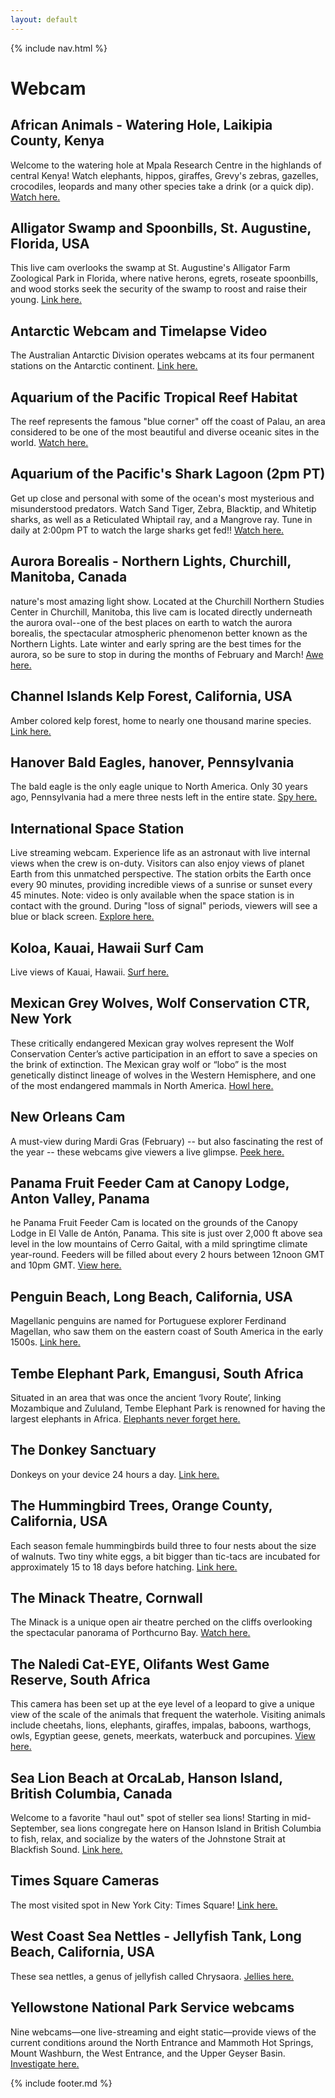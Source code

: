```yaml
---
layout: default
---
```


{% include nav.html %}

# Webcam

## African Animals - Watering Hole, Laikipia County, Kenya
Welcome to the watering hole at Mpala Research Centre in the highlands of central Kenya! Watch elephants, hippos, giraffes, Grevy's zebras, gazelles, crocodiles, leopards and many other species take a drink (or a quick dip). [Watch here.](https://explore.org/livecams/currently-live/african-watering-hole-animal-camera)

## Alligator Swamp and Spoonbills, St. Augustine, Florida, USA
This live cam overlooks the swamp at St. Augustine's Alligator Farm Zoological Park in Florida, where native herons, egrets, roseate spoonbills, and wood storks seek the security of the swamp to roost and raise their young. [Link here.](https://explore.org/livecams/currently-live/alligator-spoonbill-swamp-cam)

## Antarctic Webcam and Timelapse Video
The Australian Antarctic Division operates webcams at its four permanent stations on the Antarctic continent. [Link here.](http://www.antarctica.gov.au/webcams?fbclid=IwAR2AxGI_9jm-PWVf5yLBQalIPjeYICN-85qZ5vdPmVlvZK0_DXNfWV6-YD0)

## Aquarium of the Pacific Tropical Reef Habitat
The reef represents the famous "blue corner" off the coast of Palau, an area considered to be one of the most beautiful and diverse oceanic sites in the world. [Watch here.](https://explore.org/livecams/sharks/pacific-aquarium-tropical-reef-camera)

## Aquarium of the Pacific's Shark Lagoon (2pm PT)
Get up close and personal with some of the ocean's most mysterious and misunderstood predators. Watch Sand Tiger, Zebra, Blacktip, and Whitetip sharks, as well as a Reticulated Whiptail ray, and a Mangrove ray. Tune in daily at 2:00pm PT to watch the large sharks get fed!! [Watch here.](https://explore.org/livecams/sharks/shark-lagoon-cam)

## Aurora Borealis - Northern Lights, Churchill, Manitoba, Canada
nature's most amazing light show. Located at the Churchill Northern Studies Center in Churchill, Manitoba, this live cam is located directly underneath the aurora oval--one of the best places on earth to watch the aurora borealis, the spectacular atmospheric phenomenon better known as the Northern Lights. Late winter and early spring are the best times for the aurora, so be sure to stop in during the months of February and March! [Awe here.](https://explore.org/livecams/currently-live/northern-lights-cam)

## Channel Islands Kelp Forest, California, USA
Amber colored kelp forest, home to nearly one thousand marine species. [Link here.](https://explore.org/livecams/currently-live/channel-islands-national-park-anacapa-ocean)

## Hanover Bald Eagles, hanover, Pennsylvania
The bald eagle is the only eagle unique to North America. Only 30 years ago, Pennsylvania had a mere three nests left in the entire state. [Spy here.](https://hdontap.com/index.php/video/stream/bald-eagle-live-cam?utm_source=earthcam.com%20&utm_medium=referral&utm_campaign=hdot%20hanovereagles&fbclid=IwAR3xyBfJwnudfvE9KLCI97kD_ZUe2ePwMw_VbTlvIO-qDJdSEIdoCtbjTco)

## International Space Station
Live streaming webcam. Experience life as an astronaut with live internal views when the crew is on-duty. Visitors can also enjoy views of planet Earth from this unmatched perspective. The station orbits the Earth once every 90 minutes, providing incredible views of a sunrise or sunset every 45 minutes. Note: video is only available when the space station is in contact with the ground. During "loss of signal" periods, viewers will see a blue or black screen. [Explore here.](https://www.earthcam.com/usa/florida/orlando/nasa/?cam=nasa)

## Koloa, Kauai, Hawaii Surf Cam
Live views of Kauai, Hawaii. [Surf here.](https://www.earthcam.com/usa/hawaii/kauai/koloa/?cam=koloa)


## Mexican Grey Wolves, Wolf Conservation CTR, New York
These critically endangered Mexican gray wolves represent the Wolf Conservation Center’s active participation in an effort to save a species on the brink of extinction. The Mexican gray wolf or “lobo” is the most genetically distinct lineage of wolves in the Western Hemisphere, and one of the most endangered mammals in North America. [Howl here.](https://hdontap.com/index.php/video/stream/rosa-alleno-family-mexican-gray-wolves-live-cam)

## New Orleans Cam
A must-view during Mardi Gras (February) -- but also fascinating the rest of the year -- these webcams give viewers a live glimpse. [Peek here.](https://www.earthcam.com/usa/louisiana/neworleans/bourbonstreet/?cam=catsmeow2)

## Panama Fruit Feeder Cam at Canopy Lodge, Anton Valley, Panama
he Panama Fruit Feeder Cam is located on the grounds of the Canopy Lodge in El Valle de Antón, Panama. This site is just over 2,000 ft above sea level in the low mountains of Cerro Gaital, with a mild springtime climate year-round. Feeders will be filled about every 2 hours between 12noon GMT and 10pm GMT. [View here.](https://explore.org/livecams/currently-live/panama-fruit-feeder)

## Penguin Beach, Long Beach, California, USA
Magellanic penguins are named for Portuguese explorer Ferdinand Magellan, who saw them on the eastern coast of South America in the early 1500s. [Link here.](https://explore.org/livecams/currently-live/live-penguin-cam-2)

## Tembe Elephant Park, Emangusi, South Africa
Situated in an area that was once the ancient ‘Ivory Route’, linking Mozambique and Zululand, Tembe Elephant Park is renowned for having the largest elephants in Africa. [Elephants never forget here.](https://explore.org/livecams/currently-live/tembe-elephant-park)

## The Donkey Sanctuary
Donkeys on your device 24 hours a day. [Link here.](https://www.thedonkeysanctuary.org.uk/webcams?fbclid=IwAR2fFnYy2iMLbbw4eO6iMoJMpRQFBY_fZQWgkyL2qgv2gR8oeYCdEUVaSOY)

## The Hummingbird Trees, Orange County, California, USA
Each season female hummingbirds build three to four nests about the size of walnuts. Two tiny white eggs, a bit bigger than tic-tacs are incubated for approximately 15 to 18 days before hatching. [Link here.](https://explore.org/livecams/currently-live/hummingbird-trees-nest-cam)

## The Minack Theatre, Cornwall
The Minack is a unique open air theatre perched on the cliffs overlooking the spectacular panorama of Porthcurno Bay. [Watch here.](https://www.minack.com/minack-live)

## The Naledi Cat-EYE, Olifants West Game Reserve, South Africa
This camera has been set up at the eye level of a leopard to give a unique view of the scale of the animals that frequent the waterhole. Visiting animals include cheetahs, lions, elephants, giraffes, impalas, baboons, warthogs, owls, Egyptian geese, genets, meerkats, waterbuck and porcupines. [View here.](https://explore.org/livecams/currently-live/naledi-cat-eye)

## Sea Lion Beach at OrcaLab, Hanson Island, British Columbia, Canada
Welcome to a favorite "haul out" spot of steller sea lions! Starting in mid-September, sea lions congregate here on Hanson Island in British Columbia to fish, relax, and socialize by the waters of the Johnstone Strait at Blackfish Sound. [Link here.](https://explore.org/livecams/currently-live/orcalab-steller-sea-lion-haulout)

## Times Square Cameras
The most visited spot in New York City: Times Square! [Link here.](https://www.earthcam.com/usa/newyork/timessquare/?cam=gduffy)

## West Coast Sea Nettles - Jellyfish Tank, Long Beach, California, USA
These sea nettles, a genus of jellyfish called Chrysaora. [Jellies here.](https://explore.org/livecams/currently-live/seajelly-cam)

## Yellowstone National Park Service webcams
Nine webcams—one live-streaming and eight static—provide views of the current conditions around the North Entrance and Mammoth Hot Springs, Mount Washburn, the West Entrance, and the Upper Geyser Basin. [Investigate here.](https://www.nps.gov/yell/learn/photosmultimedia/webcams.htm?fbclid=IwAR2KBnidLeoxdc8PZqbjm5wHcq9O9Re_a70lQXHc3yUBwJTEumAxIWQesko)


{% include footer.md %}
